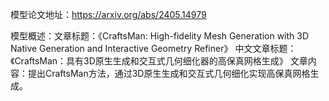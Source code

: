 模型论文地址：https://arxiv.org/abs/2405.14979

模型概述：文章标题：《CraftsMan: High-fidelity Mesh Generation with 3D Native Generation and Interactive Geometry Refiner》
中文文章标题：《CraftsMan：具有3D原生生成和交互式几何细化器的高保真网格生成》
文章内容：提出CraftsMan方法，通过3D原生生成和交互式几何细化实现高保真网格生成。
